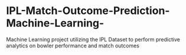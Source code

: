 # IPL-Match-Outcome-Prediction-Machine-Learning-
Machine Learning project utilizing the IPL Dataset to perform predictive analytics on bowler performance and match outcomes
